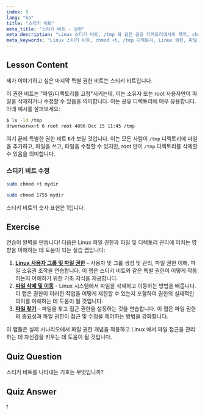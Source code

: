 ```yaml
---
index: 8
lang: "ko"
title: "스티키 비트"
meta_title: "스티키 비트 - 권한"
meta_description: "Linux 스티키 비트, /tmp 와 같은 공유 디렉토리에서의 목적, chmod 를 사용하여 설정하는 방법을 알아보세요. 이 중요한 파일 권한을 이해하세요!"
meta_keywords: "Linux 스티키 비트, chmod +t, /tmp 디렉토리, Linux 권한, 파일 보안, Linux 튜토리얼, 초보자 Linux"
---
```


## Lesson Content

제가 이야기하고 싶은 마지막 특별 권한 비트는 스티키 비트입니다.

이 권한 비트는 "파일/디렉토리를 고정"시키는데, 이는 소유자 또는 root 사용자만이 파일을 삭제하거나 수정할 수 있음을 의미합니다. 이는 공유 디렉토리에 매우 유용합니다. 아래 예시를 살펴보세요:

```bash
$ ls -ld /tmp
drwxrwxrwx+t 6 root root 4096 Dec 15 11:45 /tmp
```

여기 끝에 특별한 권한 비트 **t**가 보일 것입니다. 이는 모든 사람이 `/tmp` 디렉토리에 파일을 추가하고, 파일을 쓰고, 파일을 수정할 수 있지만, root 만이 `/tmp` 디렉토리를 삭제할 수 있음을 의미합니다.

### 스티키 비트 수정

```bash
sudo chmod +t mydir

sudo chmod 1755 mydir
```

스티키 비트의 숫자 표현은 **1**입니다.

## Exercise

연습이 완벽을 만듭니다! 다음은 Linux 파일 권한과 파일 및 디렉토리 관리에 미치는 영향을 이해하는 데 도움이 되는 실습 랩입니다:

1. **[Linux 사용자 그룹 및 파일 권한](https://labex.io/ko/labs/linux-linux-user-group-and-file-permissions-18002)** - 사용자 및 그룹 생성 및 관리, 파일 권한 이해, 파일 소유권 조작을 연습합니다. 이 랩은 스티키 비트와 같은 특별 권한이 어떻게 작동하는지 이해하기 위한 기초 지식을 제공합니다.
2. **[파일 삭제 및 이동](https://labex.io/ko/labs/linux-delete-and-move-files-7777)** - Linux 시스템에서 파일을 삭제하고 이동하는 방법을 배웁니다. 이 랩은 권한이 이러한 작업을 어떻게 제한할 수 있는지 포함하여 권한의 실제적인 의미를 이해하는 데 도움이 될 것입니다.
3. **[파일 찾기](https://labex.io/ko/labs/linux-find-a-file-17993)** - 파일을 찾고 접근 권한을 설정하는 것을 연습합니다. 이 랩은 파일 권한의 중요성과 파일 권한이 접근 및 수정을 제어하는 방법을 강화합니다.

이 랩들은 실제 시나리오에서 파일 권한 개념을 적용하고 Linux 에서 파일 접근을 관리하는 데 자신감을 키우는 데 도움이 될 것입니다.

## Quiz Question

스티키 비트를 나타내는 기호는 무엇입니까?

## Quiz Answer

t

